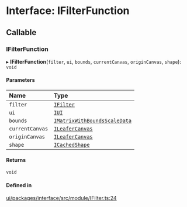 # Interface: IFilterFunction

## Callable

### IFilterFunction

▸ **IFilterFunction**(`filter`, `ui`, `bounds`, `currentCanvas`, `originCanvas`, `shape`): `void`

#### Parameters

| Name | Type |
| :------ | :------ |
| `filter` | [`IFilter`](IFilter.md) |
| `ui` | [`IUI`](IUI.md) |
| `bounds` | [`IMatrixWithBoundsScaleData`](IMatrixWithBoundsScaleData.md) |
| `currentCanvas` | [`ILeaferCanvas`](ILeaferCanvas.md) |
| `originCanvas` | [`ILeaferCanvas`](ILeaferCanvas.md) |
| `shape` | [`ICachedShape`](ICachedShape.md) |

#### Returns

`void`

#### Defined in

[ui/packages/interface/src/module/IFilter.ts:24](https://github.com/leaferjs/leafer-ui/blob/a39c489/packages/interface/src/module/IFilter.ts#L24)
